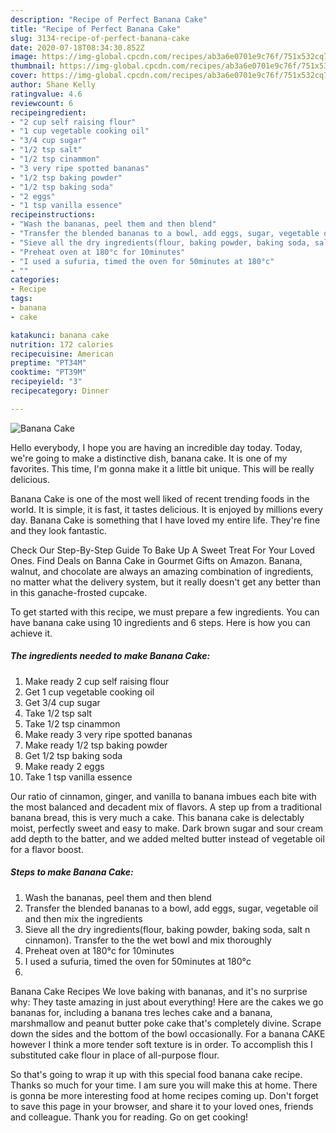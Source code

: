 ```yaml
---
description: "Recipe of Perfect Banana Cake"
title: "Recipe of Perfect Banana Cake"
slug: 3134-recipe-of-perfect-banana-cake
date: 2020-07-18T08:34:30.852Z
image: https://img-global.cpcdn.com/recipes/ab3a6e0701e9c76f/751x532cq70/banana-cake-recipe-main-photo.jpg
thumbnail: https://img-global.cpcdn.com/recipes/ab3a6e0701e9c76f/751x532cq70/banana-cake-recipe-main-photo.jpg
cover: https://img-global.cpcdn.com/recipes/ab3a6e0701e9c76f/751x532cq70/banana-cake-recipe-main-photo.jpg
author: Shane Kelly
ratingvalue: 4.6
reviewcount: 6
recipeingredient:
- "2 cup self raising flour"
- "1 cup vegetable cooking oil"
- "3/4 cup sugar"
- "1/2 tsp salt"
- "1/2 tsp cinammon"
- "3 very ripe spotted bananas"
- "1/2 tsp baking powder"
- "1/2 tsp baking soda"
- "2 eggs"
- "1 tsp vanilla essence"
recipeinstructions:
- "Wash the bananas, peel them and then blend"
- "Transfer the blended bananas to a bowl, add eggs, sugar, vegetable oil and then mix the ingredients"
- "Sieve all the dry ingredients(flour, baking powder, baking soda, salt n cinnamon). Transfer to the the wet bowl and mix thoroughly"
- "Preheat oven at 180°c for 10minutes"
- "I used a sufuria, timed the oven for 50minutes at 180°c"
- ""
categories:
- Recipe
tags:
- banana
- cake

katakunci: banana cake 
nutrition: 172 calories
recipecuisine: American
preptime: "PT34M"
cooktime: "PT39M"
recipeyield: "3"
recipecategory: Dinner

---
```



![Banana Cake](https://img-global.cpcdn.com/recipes/ab3a6e0701e9c76f/751x532cq70/banana-cake-recipe-main-photo.jpg)

Hello everybody, I hope you are having an incredible day today. Today, we're going to make a distinctive dish, banana cake. It is one of my favorites. This time, I'm gonna make it a little bit unique. This will be really delicious.

Banana Cake is one of the most well liked of recent trending foods in the world. It is simple, it is fast, it tastes delicious. It is enjoyed by millions every day. Banana Cake is something that I have loved my entire life. They're fine and they look fantastic.

Check Our Step-By-Step Guide To Bake Up A Sweet Treat For Your Loved Ones. Find Deals on Banna Cake in Gourmet Gifts on Amazon. Banana, walnut, and chocolate are always an amazing combination of ingredients, no matter what the delivery system, but it really doesn&#39;t get any better than in this ganache-frosted cupcake.


To get started with this recipe, we must prepare a few ingredients. You can have banana cake using 10 ingredients and 6 steps. Here is how you can achieve it.

<!--inarticleads1-->

##### The ingredients needed to make Banana Cake:

1. Make ready 2 cup self raising flour
1. Get 1 cup vegetable cooking oil
1. Get 3/4 cup sugar
1. Take 1/2 tsp salt
1. Take 1/2 tsp cinammon
1. Make ready 3 very ripe spotted bananas
1. Make ready 1/2 tsp baking powder
1. Get 1/2 tsp baking soda
1. Make ready 2 eggs
1. Take 1 tsp vanilla essence


Our ratio of cinnamon, ginger, and vanilla to banana imbues each bite with the most balanced and decadent mix of flavors. A step up from a traditional banana bread, this is very much a cake. This banana cake is delectably moist, perfectly sweet and easy to make. Dark brown sugar and sour cream add depth to the batter, and we added melted butter instead of vegetable oil for a flavor boost. 

<!--inarticleads2-->

##### Steps to make Banana Cake:

1. Wash the bananas, peel them and then blend
1. Transfer the blended bananas to a bowl, add eggs, sugar, vegetable oil and then mix the ingredients
1. Sieve all the dry ingredients(flour, baking powder, baking soda, salt n cinnamon). Transfer to the the wet bowl and mix thoroughly
1. Preheat oven at 180°c for 10minutes
1. I used a sufuria, timed the oven for 50minutes at 180°c
1. 


Banana Cake Recipes We love baking with bananas, and it&#39;s no surprise why: They taste amazing in just about everything! Here are the cakes we go bananas for, including a banana tres leches cake and a banana, marshmallow and peanut butter poke cake that&#39;s completely divine. Scrape down the sides and the bottom of the bowl occasionally. For a banana CAKE however I think a more tender soft texture is in order. To accomplish this I substituted cake flour in place of all-purpose flour. 

So that's going to wrap it up with this special food banana cake recipe. Thanks so much for your time. I am sure you will make this at home. There is gonna be more interesting food at home recipes coming up. Don't forget to save this page in your browser, and share it to your loved ones, friends and colleague. Thank you for reading. Go on get cooking!
